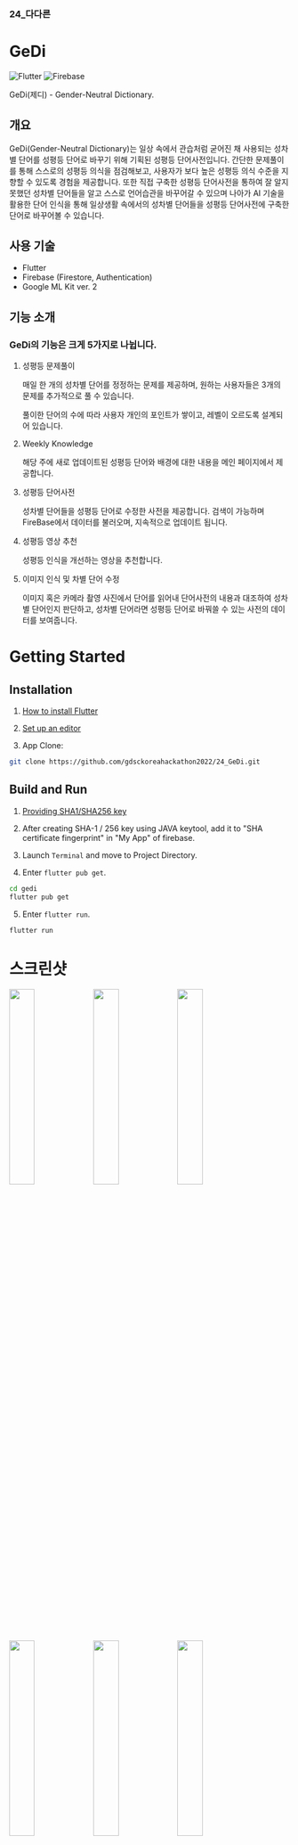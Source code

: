 ### 24_다다른

# GeDi

![Flutter](https://img.shields.io/badge/Dart-Flutter-blue?logo=Flutter)
![Firebase](https://img.shields.io/badge/with-Firebase-FFCC00?logo=Firebase)

GeDi(제디) - Gender-Neutral Dictionary.

## 개요

GeDi(Gender-Neutral Dictionary)는 일상 속에서 관습처럼 굳어진 채 사용되는 성차별 단어를 성평등 단어로 바꾸기 위해 기획된 성평등 단어사전입니다.
간단한 문제풀이를 통해 스스로의 성평등 의식을 점검해보고, 사용자가 보다 높은 성평등 의식 수준을 지향할 수 있도록 경험을 제공합니다.
또한 직접 구축한 성평등 단어사전을 통하여 잘 알지 못했던 성차별 단어들을 알고 스스로 언어습관을 바꾸어갈 수 있으며 나아가 AI 기술을 활용한 단어 인식을 통해 일상생활 속에서의 성차별 단어들을 성평등 단어사전에 구축한 단어로 바꾸어볼 수 있습니다.

## 사용 기술

- Flutter
- Firebase (Firestore, Authentication)
- Google ML Kit ver. 2

## 기능 소개

### GeDi의 기능은 크게 5가지로 나뉩니다.

1. 성평등 문제풀이

    매일 한 개의 성차별 단어를 정정하는 문제를 제공하며, 원하는 사용자들은 3개의 문제를 추가적으로 풀 수 있습니다. 

    풀이한 단어의 수에 따라 사용자 개인의 포인트가 쌓이고, 레벨이 오르도록 설계되어 있습니다.

2. Weekly Knowledge

    해당 주에 새로 업데이트된 성평등 단어와 배경에 대한 내용을 메인 페이지에서 제공합니다.

3. 성평등 단어사전

    성차별 단어들을 성평등 단어로 수정한 사전을 제공합니다. 검색이 가능하며 FireBase에서 데이터를 불러오며, 지속적으로 업데이트 됩니다.

4. 성평등 영상 추천

    성평등 인식을 개선하는 영상을 추천합니다.

5. 이미지 인식 및 차별 단어 수정

    이미지 혹은 카메라 촬영 사진에서 단어를 읽어내 단어사전의 내용과 대조하여 성차별 단어인지 판단하고, 성차별 단어라면 성평등 단어로 바꿔쓸 수 있는 사전의 데이터를 보여줍니다.

# Getting Started

## Installation

1. [How to install Flutter](https://flutter.dev/docs/get-started/install)

2. [Set up an editor](https://flutter.dev/docs/get-started/editor?tab=vscode)

3. App Clone:

```bash
git clone https://github.com/gdsckoreahackathon2022/24_GeDi.git
```

## Build and Run

1. [Providing SHA1/SHA256 key](https://developers.google.com/android/guides/client-auth)

2. After creating SHA-1 / 256 key using JAVA keytool, add it to "SHA certificate fingerprint" in "My App" of firebase.

3. Launch `Terminal` and move to Project Directory.

4. Enter `flutter pub get`.

```bash
cd gedi
flutter pub get
```

5. Enter `flutter run`.

```bash
flutter run
```

# 스크린샷
<img src="https://user-images.githubusercontent.com/56063805/152618501-7f410556-eaa2-44d0-8cdc-f758496cf163.png" width="30%"><img src="https://user-images.githubusercontent.com/56063805/152618515-31565c4c-2716-4429-bd5a-758f032d1c1c.png" width="30%"><img src="https://user-images.githubusercontent.com/56063805/152618529-ae14900f-794b-4bf8-b152-6b92fe1a364c.png" width="30%">
<img src="https://user-images.githubusercontent.com/56063805/152618524-b2b64ef6-0f84-4372-8c1c-b995abb0bcb4.png" width="30%"><img src="https://user-images.githubusercontent.com/56063805/152618534-170f29e3-d679-42f2-80ea-e25aa1b8db3e.png" width="30%"><img src="https://user-images.githubusercontent.com/56063805/152618548-5d90b176-d683-405d-908b-d531b33fd33a.png" width="30%">
<img src="https://user-images.githubusercontent.com/56063805/152618542-54c34d5a-1dcb-4c2e-bc38-dee00b0ccf9f.png" width="30%"><img src="https://user-images.githubusercontent.com/56063805/152618550-2f155180-4d2c-47cd-8789-814f2159680a.png" width="30%"><img src="https://user-images.githubusercontent.com/56063805/152618556-a0358ef5-1a19-4cf6-9061-432f4335dbac.png" width="30%">
<img src="https://user-images.githubusercontent.com/56063805/152618559-d417af53-8320-4a46-bd7d-4a8d7a738f6f.png" width="30%"><img src="https://user-images.githubusercontent.com/56063805/152618561-696ceb42-8cf4-428f-96e6-208b431ec879.png" width="30%"><img src="https://user-images.githubusercontent.com/56063805/152618566-0ac5da61-f71d-4788-abf6-8460980632c1.png" width="30%">
<img src="https://user-images.githubusercontent.com/56063805/152618569-53393481-cd32-41bf-bd43-5ec34bcb57d4.png" width="30%"><img src="https://user-images.githubusercontent.com/56063805/152618571-b208cf4b-ba62-404e-990c-7359122fdf21.png" width="30%"><img src="https://user-images.githubusercontent.com/56063805/152618579-27efa176-dde7-4888-8fc3-e007203df4dc.png" width="30%">


# Contributors

- [Chaewon Lee](https://github.com/lcw729)
- [Donghyun Ahn](https://github.com/devdonghyun)
- [Wonhyuk Choi](https://github.com/devluce)
- [Yoongyo Lee](https://github.com/lykee2000)

# License

[MIT](https://choosealicense.com/licenses/mit/)


# Contributors

- [Yeeun Kim](https://github.com/Yeeunbb)
- [Dain Kang](https://github.com/melli0505)
- [Hyeongcheol Shin](https://github.com/ShinHyeongcheol)
- [Wonhyuk Choi](https://github.com/devluce)

# License

[MIT](https://choosealicense.com/licenses/mit/)